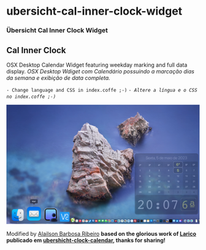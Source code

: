 # ubersicht-cal-inner-clock-widget

### Übersicht Cal Inner Clock Widget

## Cal Inner Clock

OSX Desktop Calendar Widget featuring weekday marking and full data display.
_OSX Desktop Wdiget com Calendário possuindo a marcação dias da semana e exibição de data completa._

`- Change language and CSS in index.coffe ;-)`
_`- Altere a língua e o CSS no index.coffe ;-)`_

![OSX Desktop Sample](https://github.com/alailsonribeiro/ubersicht-cal-inner-clock-widget/blob/main/screenshot.png?raw=true)

Modified by [Alailson Barbosa Ribeiro](https://github.com/alailsonribeiro) **based on the glorious work of [Larico](https://github.com/laricoDGT) publicado em [ubershicht-clock-calendar](https://github.com/laricoDGT/ubershicht-clock-calendar), thanks for sharing!**
